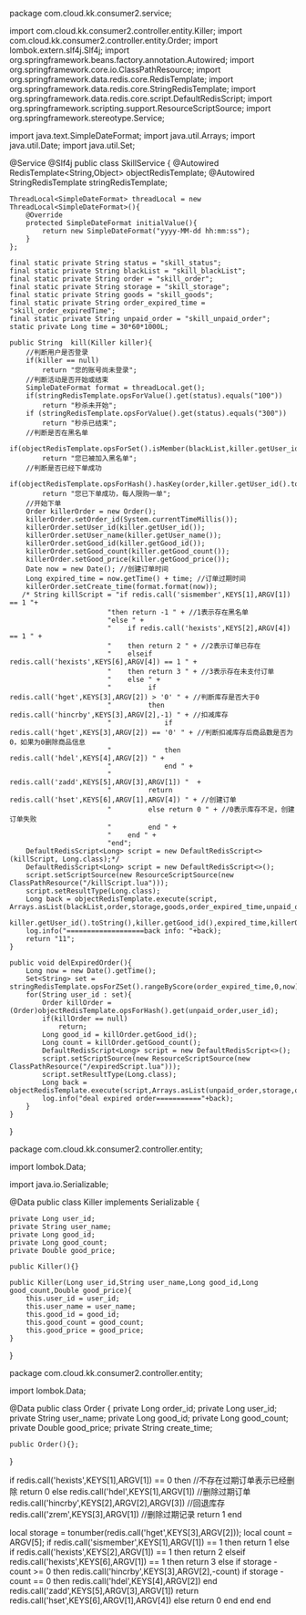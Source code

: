 package com.cloud.kk.consumer2.service;

import com.cloud.kk.consumer2.controller.entity.Killer;
import com.cloud.kk.consumer2.controller.entity.Order;
import lombok.extern.slf4j.Slf4j;
import org.springframework.beans.factory.annotation.Autowired;
import org.springframework.core.io.ClassPathResource;
import org.springframework.data.redis.core.RedisTemplate;
import org.springframework.data.redis.core.StringRedisTemplate;
import org.springframework.data.redis.core.script.DefaultRedisScript;
import org.springframework.scripting.support.ResourceScriptSource;
import org.springframework.stereotype.Service;

import java.text.SimpleDateFormat;
import java.util.Arrays;
import java.util.Date;
import java.util.Set;

@Service
@Slf4j
public class SkillService {
    @Autowired
    RedisTemplate<String,Object> objectRedisTemplate;
    @Autowired
    StringRedisTemplate stringRedisTemplate;

    ThreadLocal<SimpleDateFormat> threadLocal = new ThreadLocal<SimpleDateFormat>(){
        @Override
        protected SimpleDateFormat initialValue(){
            return new SimpleDateFormat("yyyy-MM-dd hh:mm:ss");
        }
    };

    final static private String status = "skill_status";
    final static private String blackList = "skill_blackList";
    final static private String order = "skill_order";
    final static private String storage = "skill_storage";
    final static private String goods = "skill_goods";
    final static private String order_expired_time = "skill_order_expiredTime";
    final static private String unpaid_order = "skill_unpaid_order";
    static private Long time = 30*60*1000L;

    public String  kill(Killer killer){
        //判断用户是否登录
        if(killer == null)
            return "您的账号尚未登录";
        //判断活动是否开始或结束
        SimpleDateFormat format = threadLocal.get();
        if(stringRedisTemplate.opsForValue().get(status).equals("100"))
            return "秒杀未开始";
        if (stringRedisTemplate.opsForValue().get(status).equals("300"))
            return "秒杀已结束";
        //判断是否在黑名单
        if(objectRedisTemplate.opsForSet().isMember(blackList,killer.getUser_id()))
            return "您已被加入黑名单";
        //判断是否已经下单成功
        if(objectRedisTemplate.opsForHash().hasKey(order,killer.getUser_id().toString()))
            return "您已下单成功，每人限购一单";
        //开始下单
        Order killerOrder = new Order();
        killerOrder.setOrder_id(System.currentTimeMillis());
        killerOrder.setUser_id(killer.getUser_id());
        killerOrder.setUser_name(killer.getUser_name());
        killerOrder.setGood_id(killer.getGood_id());
        killerOrder.setGood_count(killer.getGood_count());
        killerOrder.setGood_price(killer.getGood_price());
        Date now = new Date(); //创建订单时间
        Long expired_time = now.getTime() + time; //订单过期时间
        killerOrder.setCreate_time(format.format(now));
       /* String killScript = "if redis.call('sismember',KEYS[1],ARGV[1]) == 1 "+
                            "then return -1 " + //1表示存在黑名单
                            "else " +
                            "    if redis.call('hexists',KEYS[2],ARGV[4]) == 1 " +
                            "    then return 2 " + //2表示订单已存在
                            "    elseif redis.call('hexists',KEYS[6],ARGV[4]) == 1 " +
                            "    then return 3 " + //3表示存在未支付订单
                            "    else " +
                            "         if redis.call('hget',KEYS[3],ARGV[2]) > '0' " + //判断库存是否大于0
                            "         then redis.call('hincrby',KEYS[3],ARGV[2],-1) " + //扣减库存
                            "             if redis.call('hget',KEYS[3],ARGV[2]) == '0' " + //判断扣减库存后商品数是否为0，如果为0删除商品信息
                            "             then redis.call('hdel',KEYS[4],ARGV[2]) " +
                            "             end " +
                            "         redis.call('zadd',KEYS[5],ARGV[3],ARGV[1]) "  +
                            "         return redis.call('hset',KEYS[6],ARGV[1],ARGV[4]) " + //创建订单
                            "         else return 0 " + //0表示库存不足，创建订单失败
                            "         end " +
                            "    end " +
                            "end";
        DefaultRedisScript<Long> script = new DefaultRedisScript<>(killScript, Long.class);*/
        DefaultRedisScript<Long> script = new DefaultRedisScript<>();
        script.setScriptSource(new ResourceScriptSource(new ClassPathResource("/killScript.lua")));
        script.setResultType(Long.class);
        Long back = objectRedisTemplate.execute(script, Arrays.asList(blackList,order,storage,goods,order_expired_time,unpaid_order),
                killer.getUser_id().toString(),killer.getGood_id(),expired_time,killerOrder,killer.getGood_count());
        log.info("===================back info: "+back);
        return "11";
    }

    public void delExpiredOrder(){
        Long now = new Date().getTime();
        Set<String> set = stringRedisTemplate.opsForZSet().rangeByScore(order_expired_time,0,now);
        for(String user_id : set){
            Order killOrder = (Order)objectRedisTemplate.opsForHash().get(unpaid_order,user_id);
            if(killOrder == null)
                return;
            Long good_id = killOrder.getGood_id();
            Long count = killOrder.getGood_count();
            DefaultRedisScript<Long> script = new DefaultRedisScript<>();
            script.setScriptSource(new ResourceScriptSource(new ClassPathResource("/expiredScript.lua")));
            script.setResultType(Long.class);
            Long back = objectRedisTemplate.execute(script,Arrays.asList(unpaid_order,storage,order_expired_time),user_id,good_id,count);
            log.info("deal expired order==========="+back);
        }
    }
}




package com.cloud.kk.consumer2.controller.entity;

import lombok.Data;

import java.io.Serializable;

@Data
public class Killer implements Serializable {

    private Long user_id;
    private String user_name;
    private Long good_id;
    private Long good_count;
    private Double good_price;

    public Killer(){}

    public Killer(Long user_id,String user_name,Long good_id,Long good_count,Double good_price){
        this.user_id = user_id;
        this.user_name = user_name;
        this.good_id = good_id;
        this.good_count = good_count;
        this.good_price = good_price;
    }
}



package com.cloud.kk.consumer2.controller.entity;

import lombok.Data;

@Data
public class Order {
    private Long order_id;
    private Long user_id;
    private String user_name;
    private Long good_id;
    private Long good_count;
    private Double good_price;
    private String create_time;

    public Order(){};
}



if redis.call('hexists',KEYS[1],ARGV[1]) == 0 then //不存在过期订单表示已经删除
     return 0
else
     redis.call('hdel',KEYS[1],ARGV[1]) //删除过期订单
     redis.call('hincrby',KEYS[2],ARGV[2],ARGV[3]) //回退库存
     redis.call('zrem',KEYS[3],ARGV[1]) //删除过期记录
     return 1
end



local storage = tonumber(redis.call('hget',KEYS[3],ARGV[2]));
local count = ARGV[5];
if redis.call('sismember',KEYS[1],ARGV[1]) == 1 then
    return 1
else
    if redis.call('hexists',KEYS[2],ARGV[1]) == 1 then
        return 2
    elseif redis.call('hexists',KEYS[6],ARGV[1]) == 1 then
        return 3
    else
         if storage - count  >= 0 then
            redis.call('hincrby',KEYS[3],ARGV[2],-count)
            if storage - count == 0 then
                redis.call('hdel',KEYS[4],ARGV[2])
            end
            redis.call('zadd',KEYS[5],ARGV[3],ARGV[1])
            return redis.call('hset',KEYS[6],ARGV[1],ARGV[4])
         else
            return 0
         end
    end
end    
